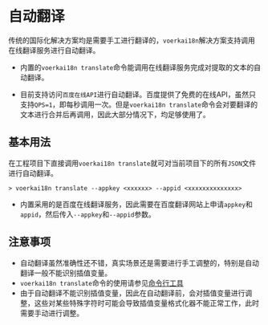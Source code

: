 # 自动翻译

传统的国际化解决方案均是需要手工进行翻译的，`voerkai18n`解决方案支持调用在线翻译服务进行自动翻译。

- 内置的`voerkai18n translate`命令能调用在线翻译服务完成对提取的文本的自动翻译。

- 目前支持访问`百度在线API`进行自动翻译。百度提供了免费的在线API，虽然只支持`QPS=1`，即每秒调用一次。但是`voerkai18n translate`命令会对要翻译的文本进行合并后再调用，因此大部分情况下，均足够使用了。

## 基本用法

在工程项目下直接调用`voerkai18n translate`就可对当前项目下的所有`JSON`文件进行自动翻译。

```shell
> voerkai18n translate --appkey <xxxxxx> --appid <xxxxxxxxxxxxxx>
```

- 内置采用的是百度在线翻译服务，因此需要在百度翻译网站上申请`appkey`和`appid`，然后传入`--appkey`和`--appid`参数。

## 注意事项

- 自动翻译虽然准确性还不错，真实场景还是需要进行手工调整的，特别是自动翻译一般不能识别插值变量。
- `voerkai18n translate`命令的使用请参见[命令行工具](../tools/cli)
- 由于自动翻译不能识别插值变量，因此在自动翻译前，会对插值变量进行调整，这些对某些特殊字符时可能会导致插值变量格式化器不能正常工作，此时需要手动进行调整。
